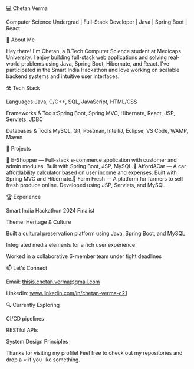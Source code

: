 💻 Chetan Verma

Computer Science Undergrad | Full-Stack Developer | Java | Spring Boot | React

👋 About Me

Hey there! I'm Chetan, a B.Tech Computer Science student at Medicaps University. I enjoy building full-stack web applications and solving real-world problems using Java, Spring Boot, Hibernate, and React. I've participated in the Smart India Hackathon and love working on scalable backend systems and intuitive user interfaces.

🛠️ Tech Stack

Languages:Java, C/C++, SQL, JavaScript, HTML/CSS

Frameworks & Tools:Spring Boot, Spring MVC, Hibernate, React, JSP, Servlets, JDBC

Databases & Tools:MySQL, Git, Postman, IntelliJ, Eclipse, VS Code, WAMP, Maven

🚀 Projects

🔸 E-Shopper — Full-stack e-commerce application with customer and admin modules. Built with Spring Boot, JSP, MySQL.🔸 AffordACar — A car affordability calculator based on user income and expenses. Built with Spring MVC and Hibernate.🔸 Farm Fresh — A platform for farmers to sell fresh produce online. Developed using JSP, Servlets, and MySQL.

🏆 Experience

Smart India Hackathon 2024 Finalist

Theme: Heritage & Culture

Built a cultural preservation platform using Java, Spring Boot, and MySQL

Integrated media elements for a rich user experience

Worked in a collaborative 6-member team under tight deadlines

📫 Let's Connect

Email: thisis.chetan.verma@gmail.com

LinkedIn: www.linkedin.com/in/chetan-verma-c21

🔍 Currently Exploring

CI/CD pipelines

RESTful APIs

System Design Principles

Thanks for visiting my profile! Feel free to check out my repositories and drop a ⭐ if you like something.


